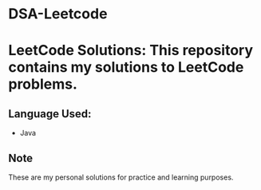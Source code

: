 # DSA-Leetcode
# LeetCode Solutions: This repository contains my solutions to LeetCode problems.

## Language Used:
  - Java

## Note
  These are my personal solutions for practice and learning purposes.

